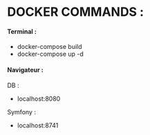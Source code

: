 # DOCKER COMMANDS :

#### Terminal :

- docker-compose build
- docker-compose up -d

#### Navigateur :

DB :

- localhost:8080

Symfony :

- localhost:8741

